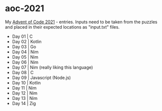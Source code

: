 # aoc-2021
My [Advent of Code 2021](https://adventofcode.com/2021) - entries. Inputs need to be taken from the puzzles and placed in their expected locations as "input.txt" files.

- Day 01 | C
- Day 02 | Kotlin
- Day 03 | Go
- Day 04 | Nim
- Day 05 | Nim
- Day 06 | Nim
- Day 07 | Nim (really liking this language)
- Day 08 | C
- Day 09 | Javascript (Node.js)
- Day 10 | Kotlin
- Day 11 | Nim
- Day 12 | Nim
- Day 13 | Nim
- Day 14 | Zig
